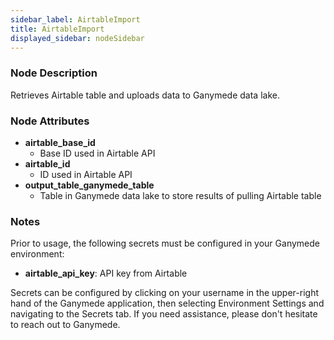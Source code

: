 ```yaml
---
sidebar_label: AirtableImport
title: AirtableImport
displayed_sidebar: nodeSidebar
---
```


### Node Description
Retrieves Airtable table and uploads data to Ganymede data lake.


### Node Attributes
- **airtable_base_id**
  - Base ID used in Airtable API
- **airtable_id**
  - ID used in Airtable API
- **output_table_ganymede_table**
  - Table in Ganymede data lake to store results of pulling Airtable table


### Notes
Prior to usage, the following secrets must be configured in your Ganymede environment:
- **airtable_api_key**: API key from Airtable

Secrets can be configured by clicking on your username in the upper-right hand of the Ganymede
application, then selecting Environment Settings and navigating to the Secrets tab.  If you need
assistance, please don't hesitate to reach out to Ganymede.